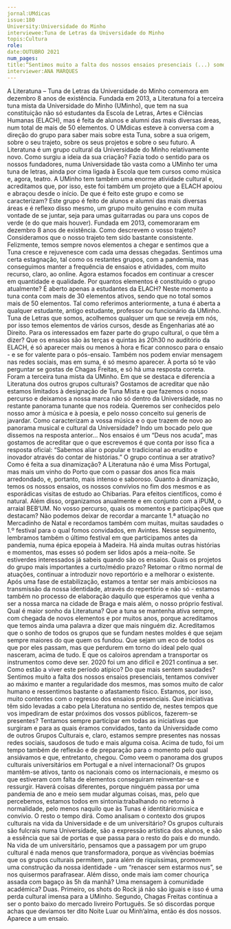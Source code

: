 ```yaml
---
jornal:UMdicas
issue:180
University:Universidade do Minho
interviewee:Tuna de Letras da Universidade do Minho
topis:Cultura
role:
date:OUTUBRO 2021
num_pages:
title:“Sentimos muito a falta dos nossos ensaios presenciais (...) somos muito de calor humano...”
interviewer:ANA MARQUES
---
```

A Literatuna – Tuna de Letras da Universidade do Minho comemora em dezembro 8 anos de
existência.
Fundada em 2013, a Literatuna foi a
terceira tuna mista da Universidade
do Minho (UMinho), que tem na sua
constituição não só estudantes da Escola
de Letras, Artes e Ciências Humanas
(ELACH), mas é feita de alunos e alumni
das mais diversas áreas, num total de
mais de 50 elementos.
O UMdicas esteve à conversa com a
direção do grupo para saber mais sobre
esta Tuna, sobre a sua origem, sobre o
seu trajeto, sobre os seus projetos e sobre
o seu futuro.
A Literatuna é um grupo cultural da
Universidade do Minho relativamente
novo. Como surgiu a ideia da sua criação?
Fazia todo o sentido para os nossos
fundadores, numa Universidade tão vasta
como a UMinho ter uma tuna de letras,
ainda por cima ligada à Escola que tem
cursos como música e, agora, teatro.
A UMinho tem também uma enorme
atividade cultural e, acreditamos que, por
isso, este foi também um projeto que a
ELACH apoiou e abraçou desde o início.
De que é feito este grupo e como se
caracterizam?
Este grupo é feito de alunos e alumni
das mais diversas áreas e é reflexo disso
mesmo, um grupo muito genuíno e com
muita vontade de se juntar, seja para
umas guitarradas ou para uns copos de
verde (e do que mais houver).
Fundada em 2013, comemoraram em
dezembro 8 anos de existência. Como
descrevem o vosso trajeto?
Consideramos que o nosso trajeto tem
sido bastante consistente. Felizmente,
temos sempre novos elementos a chegar e
sentimos que a Tuna cresce e rejuvenesce
com cada uma dessas chegadas. Sentimos
uma certa estagnação, tal como os
restantes grupos, com a pandemia, mas
conseguimos manter a frequência de
ensaios e atividades, com muito recurso,
claro, ao online. Agora estamos focados
em continuar a crescer em quantidade e
qualidade.
Por quantos elementos é constituído o
grupo atualmente? É aberto apenas a
estudantes da ELACH?
Neste momento a tuna conta com mais de
30 elementos ativos, sendo que no total
somos mais de 50 elementos. Tal como
referimos anteriormente, a tuna é aberta
a qualquer estudante, antigo estudante,
professor ou funcionário da UMinho.
Tuna de Letras que somos, acolhemos
qualquer um que se reveja em nós, por
isso temos elementos de vários cursos,
desde as Engenharias até ao Direito.
Para os interessados em fazer parte do
grupo cultural, o que têm a dizer?
Que os ensaios são às terças e quintas
às 20h30 no auditório da ELACH, é só
aparecer mais ou menos à hora e ficar
connosco para o ensaio - e se for valente
para o pós-ensaio.
Também nos podem enviar mensagem
nas redes sociais, mas em suma, é só
mesmo aparecer. À porta só te vão
perguntar se gostas de Chagas Freitas, e
só há uma resposta correta.
Foram a terceira tuna mista da UMinho.
Em que se destaca e diferencia a
Literatuna dos outros grupos culturais?
Gostamos de acreditar que não estamos
limitados à designação de Tuna Mista
e que fazemos o nosso percurso e
deixamos a nossa marca não só dentro da
Universidade, mas no restante panorama
tunante que nos rodeia. Queremos ser
conhecidos pelo nosso amor à música e à
poesia, e pelo nosso conceito sui generis
de javardar.
Como caracterizam a vossa música e o
que trazem de novo ao panorama musical
e cultural da Universidade?
Indo um bocado pelo que dissemos na
resposta anterior… Nos ensaios é um
“Deus nos acuda”, mas gostamos de
acreditar que o que escrevemos é que
conta por isso fica a resposta oficial:
“Sabemos aliar o popular e tradicional
ao erudito e inovador através do contar
de histórias.”
O grupo continua a ser atrativo? Como é
feita a sua dinamização?
A Literatuna não é uma Miss Portugal,
mas mais um vinho do Porto que com o
passar dos anos fica mais arredondado,
e, portanto, mais intenso e saboroso.
Quanto à dinamização, temos os nossos
ensaios, os nossos convívios no fim dos
mesmos e as esporádicas visitas de estudo
ao Chibarias. Para efeitos científicos,
como é natural. Além disso, organizamos
anualmente e em conjunto com a iPUM,
o arraial BEB’UM.
No vosso percurso, quais os momentos
e participações que destacam?
Não podemos deixar de recordar a
marcante 1.ª atuação no Mercadinho de
Natal e recordamos também com muitas,
muitas saudades o 1.º festival para o
qual fomos convidados, em Avintes.
Nesse seguimento, lembramos também
o último festival em que participamos
antes da pandemia, numa épica epopeia à
Madeira. Há ainda muitas outras histórias
e momentos, mas esses só podem ser
lidos após a meia-noite. Se estiverdes
interessados já sabeis quando são os
ensaios.
Quais os projetos do grupo mais
importantes a curto/médio prazo?
Retomar o ritmo normal de atuações,
continuar a introduzir novo reportório e
a melhorar o existente. Após uma fase de
estabilização, estamos a tentar ser mais
ambiciosos na transmissão da nossa
identidade, através do repertório e não
só - estamos também no processo de
elaboração daquilo que esperamos que
venha a ser a nossa marca na cidade
de Braga e mais além, o nosso próprio
festival.
Qual é maior sonho da Literatuna?
Que a tuna se mantenha ativa sempre,
com chegada de novos elementos e por
muitos anos, porque acreditamos que
temos ainda uma palavra a dizer que mais
ninguém diz.
Acreditamos que o sonho de todos os
grupos que se fundam nestes moldes é
que sejam sempre maiores do que quem
os fundou. Que sejam um eco de todos os
que por eles passam, mas que perdurem
em torno do ideal pelo qual nasceram,
acima de tudo. E que os caloiros aprendam
a transportar os instrumentos como deve
ser.
2020 foi um ano difícil e 2021 continua
a ser. Como estão a viver este período
atípico? Do que mais sentem saudades?
Sentimos muito a falta dos nossos
ensaios presenciais, tentamos conviver
ao máximo e manter a regularidade
dos mesmos, mas somos muito de
calor humano e ressentimos bastante o
afastamento físico. Estamos, por isso,
muito contentes com o regresso dos
ensaios presenciais.
Que iniciativas têm sido levadas a
cabo pela Literatuna no sentido de,
nestes tempos que vos impediram de
estar próximos dos vossos públicos,
fazerem-se presentes?
Tentamos sempre participar em todas as
iniciativas que surgiram e para as quais
éramos convidados, tanto da Universidade
como de outros Grupos Culturais e,
claro, estamos sempre presentes nas
nossas redes sociais, saudosos de tudo
e mais alguma coisa. Acima de tudo,
foi um tempo também de reflexão e de
preparação para o momento pelo qual
ansiávamos e que, entretanto, chegou.
Como veem o panorama dos grupos
culturais universitários em Portugal e a
nível internacional?
Os grupos mantêm-se ativos, tanto os
nacionais como os internacionais, e
mesmo os que estiveram com falta de
elementos conseguiram reinventar-se
e ressurgir. Haverá coisas diferentes,
porque ninguém passa por uma pandemia
de ano e meio sem mudar algumas coisas,
mas, pelo que percebemos, estamos todos
em sintonia:trabalhando no retorno à
normalidade, pelo menos naquilo que às
Tunas é identitário:música e convívio. O
resto o tempo dirá.
Como analisam o contexto dos grupos
culturais na vida da Universidade e de um
universitário?
Os grupos culturais são fulcrais
numa Universidade, são a expressão
artística dos alunos, e são a essência
que sai de portas e que passa para o
resto do país e do mundo. Na vida de
um universitário, pensamos que a
passagem por um grupo cultural é nada
menos que transformadora, porque as
vivências boémias que os grupos culturais
permitem, para além de riquíssimas,
promovem uma construção da nossa
identidade - um “renascer sem estarmos
nus”, se nos quisermos parafrasear. Além
disso, onde mais iam comer chouriça
assada com bagaço às 5h da manhã?
Uma mensagem à comunidade
académica?
Duas. Primeiro, os shots do Rock já não
são iguais e isso é uma perda cultural
imensa para a UMinho. Segundo, Chagas
Freitas continua a ser o ponto baixo
do mercado livreiro Português. Se só
discordas porque achas que devíamos ter
dito Noite Luar ou Minh’alma, então és
dos nossos. Aparece a um ensaio.
